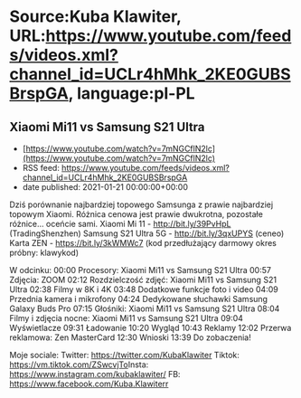 # Source:Kuba Klawiter, URL:https://www.youtube.com/feeds/videos.xml?channel_id=UCLr4hMhk_2KE0GUBSBrspGA, language:pl-PL

## Xiaomi Mi11 vs Samsung S21 Ultra
 - [https://www.youtube.com/watch?v=7mNGCflN2lc](https://www.youtube.com/watch?v=7mNGCflN2lc)
 - RSS feed: https://www.youtube.com/feeds/videos.xml?channel_id=UCLr4hMhk_2KE0GUBSBrspGA
 - date published: 2021-01-21 00:00:00+00:00

Dziś porównanie najbardziej topowego Samsunga z prawie najbardziej topowym Xiaomi. Różnica cenowa jest prawie dwukrotna, pozostałe różnice... oceńcie sami.
Xiaomi Mi 11 - http://bit.ly/39PvHpL (TradingShenzhen)
Samsung S21 Ultra 5G - http://bit.ly/3qxUPYS (ceneo) 
Karta ZEN - https://bit.ly/3kWMWc7 (kod przedłużający darmowy okres próbny: klawykod)

W odcinku:
00:00 Procesory: Xiaomi Mi11 vs Samsung S21 Ultra
00:57 Zdjęcia: ZOOM
02:12 Rozdzielczość zdjęć: Xiaomi Mi11 vs Samsung S21 Ultra
02:38 Filmy w 8K i 4K
03:48 Dodatkowe funkcje foto i video
04:09 Przednia kamera i mikrofony
04:24 Dedykowane słuchawki Samsung Galaxy Buds Pro
07:15 Głośniki: Xiaomi Mi11 vs Samsung S21 Ultra
08:04 Filmy i zdjęcia nocne: Xiaomi Mi11 vs Samsung S21 Ultra
09:04 Wyświetlacze
09:31 Ładowanie
10:20 Wygląd
10:43 Reklamy
12:02 Przerwa reklamowa: Zen MasterCard
12:30 Wnioski
13:39 Do zobaczenia!

Moje sociale: 
Twitter: https://twitter.com/KubaKlawiter
Tiktok: https://vm.tiktok.com/ZSwcvjTo​
Insta: https://www.instagram.com/kubaklawiter/
FB: https://www.facebook.com/Kuba.Klawiterr

